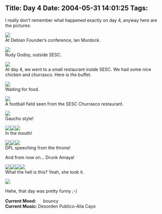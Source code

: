Title: Day 4
Date: 2004-05-31 14:01:25
Tags: 
---
<p>I really don&#8217;t remember what happened exactly on day 4, anyway here are the pictures:</p>

<p><img src="http://www.damog.net/debian/debconf4/day04/thumb-dsc00126.jpg"/><br/>
At Debian Founder&#8217;s conference, Ian Murdock.</p>

<p><img src="http://www.damog.net/debian/debconf4/day04/thumb-dsc00128.jpg"/><br/>
Rudy Godoy, outside SESC.</p>

<p><img src="http://www.damog.net/debian/debconf4/day04/thumb-dsc00129.jpg"/><br/>
At day 4, we went to a small restaurant inside SESC. We had some nice chicken and churrasco. Here is the buffet.</p>

<p><img src="http://www.damog.net/debian/debconf4/day04/thumb-dsc00130.jpg"/><br/>
Waiting for food.</p>

<p><img src="http://www.damog.net/debian/debconf4/day04/thumb-dsc00133.jpg"/><br/>
A football field seen from the SESC Churrasco restaurant.</p>

<p><img src="http://www.damog.net/debian/debconf4/day04/thumb-dsc00134.jpg"/><br/>
Gaucho style!</p>

<p><img src="http://www.damog.net/debian/debconf4/day04/thumb-dsc00135.jpg"/><img src="http://www.damog.net/debian/debconf4/day04/thumb-dsc00137.jpg"/><img src="http://www.damog.net/debian/debconf4/day04/thumb-dsc00141.jpg"/><br/>
In the mouth!</p>

<p><img src="http://www.damog.net/debian/debconf4/day04/thumb-dsc00142.jpg"/><img src="http://www.damog.net/debian/debconf4/day04/thumb-dsc00143.jpg"/><img src="http://www.damog.net/debian/debconf4/day04/thumb-dsc00147.jpg"/><br/>
DPL speeching from the throne!</p>

<p>And from now on&#8230; Drunk Amaya!</p>

<p><img src="http://www.damog.net/debian/debconf4/day04/thumb-dsc00149.jpg"/><img src="http://www.damog.net/debian/debconf4/day04/thumb-dsc00150.jpg"/><img src="http://www.damog.net/debian/debconf4/day04/thumb-dsc00151.jpg"/><img src="http://www.damog.net/debian/debconf4/day04/thumb-dsc00152.jpg"/><br/>
What the hell is this? Yeah, she took it.</p>

<p><img src="http://www.damog.net/debian/debconf4/day04/thumb-dsc00153.jpg"/></p>

<p>Hehe, that day was pretty funny ;-)</p>

<p><strong>Current Mood:</strong> <img width="15" height="15" src="http://stat.livejournal.com/img/mood/growf/smileys/bouncy.gif"/> bouncy<br/><strong>Current Music:</strong> Desorden Publico-Alla Cayo</p>
